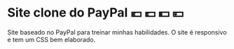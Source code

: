 # Site clone do PayPal  :euro: :pound: :dollar: :yen:


Site baseado no PayPal para treinar minhas habilidades. O site é responsivo e tem um CSS bem elaborado.
